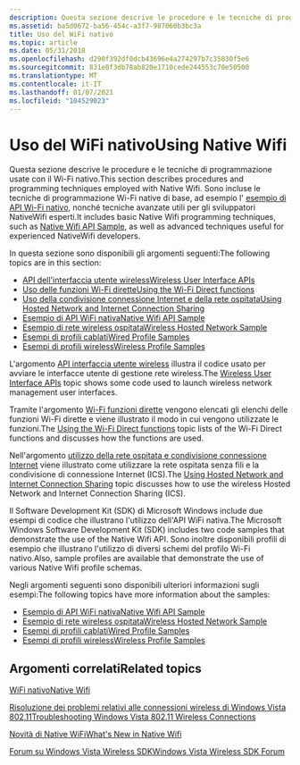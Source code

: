 ```yaml
---
description: Questa sezione descrive le procedure e le tecniche di programmazione usate con il Wi-Fi nativo. Sono incluse le tecniche di programmazione Wi-Fi native di base, ad esempio l'esempio di API Wi-Fi nativo, nonché tecniche avanzate utili per gli sviluppatori NativeWifi esperti.
ms.assetid: ba5d0672-ba56-454c-a3f7-987060b3bc3a
title: Uso del WiFi nativo
ms.topic: article
ms.date: 05/31/2018
ms.openlocfilehash: d290f392df0dcb43696e4a274297b7c35030f5e6
ms.sourcegitcommit: 831e8f3db78ab820e1710cede244553c70e50500
ms.translationtype: MT
ms.contentlocale: it-IT
ms.lasthandoff: 01/07/2021
ms.locfileid: "104529023"
---
```

# <a name="using-native-wifi"></a><span data-ttu-id="11aa3-104">Uso del WiFi nativo</span><span class="sxs-lookup"><span data-stu-id="11aa3-104">Using Native Wifi</span></span>

<span data-ttu-id="11aa3-105">Questa sezione descrive le procedure e le tecniche di programmazione usate con il Wi-Fi nativo.</span><span class="sxs-lookup"><span data-stu-id="11aa3-105">This section describes procedures and programming techniques employed with Native Wifi.</span></span> <span data-ttu-id="11aa3-106">Sono incluse le tecniche di programmazione Wi-Fi native di base, ad esempio l' [esempio di API Wi-Fi nativo](native-wifi-api-sample.md), nonché tecniche avanzate utili per gli sviluppatori NativeWifi esperti.</span><span class="sxs-lookup"><span data-stu-id="11aa3-106">It includes basic Native Wifi programming techniques, such as [Native Wifi API Sample](native-wifi-api-sample.md), as well as advanced techniques useful for experienced NativeWifi developers.</span></span>

<span data-ttu-id="11aa3-107">In questa sezione sono disponibili gli argomenti seguenti:</span><span class="sxs-lookup"><span data-stu-id="11aa3-107">The following topics are in this section:</span></span>

-   [<span data-ttu-id="11aa3-108">API dell'interfaccia utente wireless</span><span class="sxs-lookup"><span data-stu-id="11aa3-108">Wireless User Interface APIs</span></span>](wireless-user-interface-apis.md)
-   [<span data-ttu-id="11aa3-109">Uso delle funzioni Wi-Fi dirette</span><span class="sxs-lookup"><span data-stu-id="11aa3-109">Using the Wi-Fi Direct functions</span></span>](using-the-wi-fi-direct-api.md)
-   [<span data-ttu-id="11aa3-110">Uso della condivisione connessione Internet e della rete ospitata</span><span class="sxs-lookup"><span data-stu-id="11aa3-110">Using Hosted Network and Internet Connection Sharing</span></span>](using-hosted-network-and-internet-connection-sharing.md)
-   [<span data-ttu-id="11aa3-111">Esempio di API WiFi nativa</span><span class="sxs-lookup"><span data-stu-id="11aa3-111">Native Wifi API Sample</span></span>](native-wifi-api-sample.md)
-   [<span data-ttu-id="11aa3-112">Esempio di rete wireless ospitata</span><span class="sxs-lookup"><span data-stu-id="11aa3-112">Wireless Hosted Network Sample</span></span>](wireless-hosted-network-sample.md)
-   [<span data-ttu-id="11aa3-113">Esempi di profili cablati</span><span class="sxs-lookup"><span data-stu-id="11aa3-113">Wired Profile Samples</span></span>](wired-profile-samples.md)
-   [<span data-ttu-id="11aa3-114">Esempi di profili wireless</span><span class="sxs-lookup"><span data-stu-id="11aa3-114">Wireless Profile Samples</span></span>](wireless-profile-samples.md)

<span data-ttu-id="11aa3-115">L'argomento [API interfaccia utente wireless](wireless-user-interface-apis.md) illustra il codice usato per avviare le interfacce utente di gestione rete wireless.</span><span class="sxs-lookup"><span data-stu-id="11aa3-115">The [Wireless User Interface APIs](wireless-user-interface-apis.md) topic shows some code used to launch wireless network management user interfaces.</span></span>

<span data-ttu-id="11aa3-116">Tramite l'argomento [Wi-Fi funzioni dirette](using-the-wi-fi-direct-api.md) vengono elencati gli elenchi delle funzioni Wi-Fi dirette e viene illustrato il modo in cui vengono utilizzate le funzioni.</span><span class="sxs-lookup"><span data-stu-id="11aa3-116">The [Using the Wi-Fi Direct functions](using-the-wi-fi-direct-api.md) topic lists of the Wi-Fi Direct functions and discusses how the functions are used.</span></span>

<span data-ttu-id="11aa3-117">Nell'argomento [utilizzo della rete ospitata e condivisione connessione Internet](using-hosted-network-and-internet-connection-sharing.md) viene illustrato come utilizzare la rete ospitata senza fili e la condivisione di connessione Internet (ICS).</span><span class="sxs-lookup"><span data-stu-id="11aa3-117">The [Using Hosted Network and Internet Connection Sharing](using-hosted-network-and-internet-connection-sharing.md) topic discusses how to use the wireless Hosted Network and Internet Connection Sharing (ICS).</span></span>

<span data-ttu-id="11aa3-118">Il Software Development Kit (SDK) di Microsoft Windows include due esempi di codice che illustrano l'utilizzo dell'API WiFi nativa.</span><span class="sxs-lookup"><span data-stu-id="11aa3-118">The Microsoft Windows Software Development Kit (SDK) includes two code samples that demonstrate the use of the Native Wifi API.</span></span> <span data-ttu-id="11aa3-119">Sono inoltre disponibili profili di esempio che illustrano l'utilizzo di diversi schemi del profilo Wi-Fi nativo.</span><span class="sxs-lookup"><span data-stu-id="11aa3-119">Also, sample profiles are available that demonstrate the use of various Native Wifi profile schemas.</span></span>

<span data-ttu-id="11aa3-120">Negli argomenti seguenti sono disponibili ulteriori informazioni sugli esempi:</span><span class="sxs-lookup"><span data-stu-id="11aa3-120">The following topics have more information about the samples:</span></span>

-   [<span data-ttu-id="11aa3-121">Esempio di API WiFi nativa</span><span class="sxs-lookup"><span data-stu-id="11aa3-121">Native Wifi API Sample</span></span>](native-wifi-api-sample.md)
-   [<span data-ttu-id="11aa3-122">Esempio di rete wireless ospitata</span><span class="sxs-lookup"><span data-stu-id="11aa3-122">Wireless Hosted Network Sample</span></span>](wireless-hosted-network-sample.md)
-   [<span data-ttu-id="11aa3-123">Esempi di profili cablati</span><span class="sxs-lookup"><span data-stu-id="11aa3-123">Wired Profile Samples</span></span>](wired-profile-samples.md)
-   [<span data-ttu-id="11aa3-124">Esempi di profili wireless</span><span class="sxs-lookup"><span data-stu-id="11aa3-124">Wireless Profile Samples</span></span>](wireless-profile-samples.md)

## <a name="related-topics"></a><span data-ttu-id="11aa3-125">Argomenti correlati</span><span class="sxs-lookup"><span data-stu-id="11aa3-125">Related topics</span></span>

<dl> <dt>

[<span data-ttu-id="11aa3-126">WiFi nativo</span><span class="sxs-lookup"><span data-stu-id="11aa3-126">Native Wifi</span></span>](portal.md)
</dt> <dt>

<span data-ttu-id="11aa3-127">[Risoluzione dei problemi relativi alle connessioni wireless di Windows Vista 802,11](/previous-versions/windows/it-pro/windows-vista/cc766215(v=ws.10))</span><span class="sxs-lookup"><span data-stu-id="11aa3-127">[Troubleshooting Windows Vista 802.11 Wireless Connections](/previous-versions/windows/it-pro/windows-vista/cc766215(v=ws.10))</span></span>
</dt> <dt>

[<span data-ttu-id="11aa3-128">Novità di Native WiFi</span><span class="sxs-lookup"><span data-stu-id="11aa3-128">What's New in Native Wifi</span></span>](what-s-new-in-native-wifi.md)
</dt> <dt>

[<span data-ttu-id="11aa3-129">Forum su Windows Vista Wireless SDK</span><span class="sxs-lookup"><span data-stu-id="11aa3-129">Windows Vista Wireless SDK Forum</span></span>](https://social.msdn.microsoft.com/Forums/b6bbd8f0-a921-480f-9b4b-845336462bc0/welcome-to-the-windows-vista-wireless-sdk-forum)
</dt> </dl>

 

 

